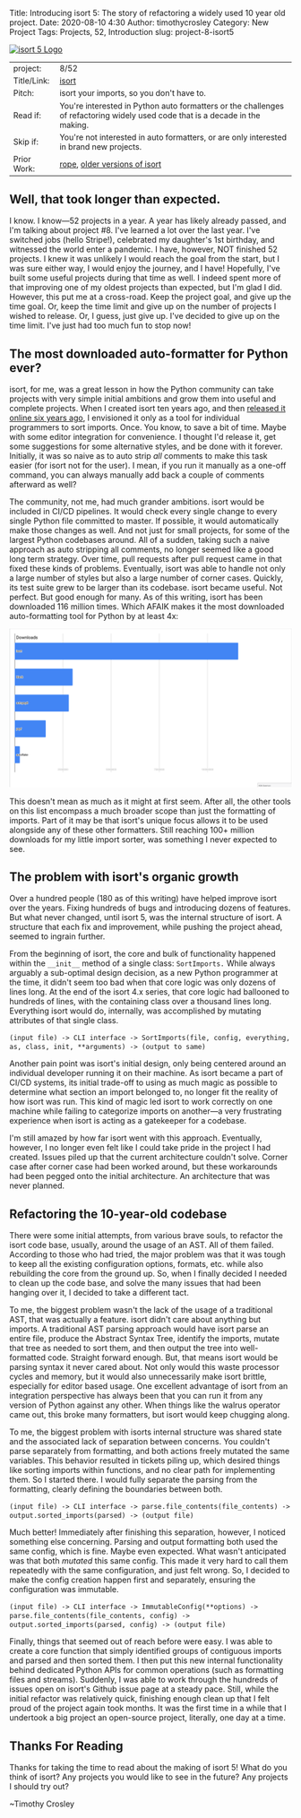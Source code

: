 Title: Introducing isort 5: The story of refactoring a widely used 10 year old project.
Date: 2020-08-10 4:30
Author: timothycrosley
Category: New Project
Tags: Projects, 52, Introduction
slug: project-8-isort5

[![isort 5 Logo](https://raw.githubusercontent.com/timothycrosley/isort/develop/art/logo_5.png)](https://timothycrosley.github.io/isort/)

| | |
| ------------| -----------------------------------------------------------------------------------------------------------------------------------------------------------------------|
| project: | 8/52 |
| Title/Link: | [isort](https://timothycrosley.github.io/isort/) |
| Pitch: | isort your imports, so you don't have to. |
| Read if: | You're interested in Python auto formatters or the challenges of refactoring widely used code that is a decade in the making. |
| Skip if: | You're not interested in auto formatters, or are only interested in brand new projects. |
| Prior Work: | [rope](https://pypi.org/project/rope/), [older versions of isort](https://www.reddit.com/r/Python/comments/1lr8gf/automatically_turn_messy_python_imports_into/) |

## Well, that took longer than expected.

I know. I know—52 projects in a year. A year has likely already passed, and I'm talking about project #8. I've learned a lot over the last year. I've switched jobs (hello Stripe!), celebrated my daughter's 1st birthday, and witnessed the world enter a pandemic. I have, however, NOT finished 52 projects. I knew it was unlikely I would reach the goal from the start, but I was sure either way, I would enjoy the journey, and I have! Hopefully, I've built some useful projects during that time as well. I indeed spent more of that improving one of my oldest projects than expected, but I'm glad I did. However, this put me at a cross-road. Keep the project goal, and give up the time goal. Or, keep the time limit and give up on the number of projects I wished to release. Or, I guess, just give up. I've decided to give up on the time limit. I've just had too much fun to stop now!

## The most downloaded auto-formatter for Python ever?

isort, for me, was a great lesson in how the Python community can take projects with very simple initial ambitions and grow them into useful and complete projects. When I created isort ten years ago, and then [released it online six years ago](https://www.reddit.com/r/Python/comments/1lr8gf/automatically_turn_messy_python_imports_into/), I envisioned it only as a tool for individual programmers to sort imports. Once. You know, to save a bit of time. Maybe with some editor integration for convenience. I thought I'd release it, get some suggestions for some alternative styles, and be done with it forever. Initially, it was so naive as to auto strip *all* comments to make this task easier (for isort not for the user). I mean, if you run it manually as a one-off command, you can always manually add back a couple of comments afterward as well?

The community, not me, had much grander ambitions. isort would be included in CI/CD pipelines. It would check every single change to every single Python file committed to master. If possible, it would automatically make those changes as well. And not just for small projects, for some of the largest Python codebases around. All of a sudden, taking such a naive approach as auto stripping all comments, no longer seemed like a good long term strategy. Over time, pull requests after pull request came in that fixed these kinds of problems. Eventually, isort was able to handle not only a large number of styles but also a large number of corner cases. Quickly, its test suite grew to be larger than its codebase. isort became useful. Not perfect. But good enough for many. As of this writing, isort has been downloaded 116 million times. Which AFAIK makes it the most downloaded auto-formatting tool for Python by at least 4x:

[![auto formatter downloads](images/isort_downloads.png)](https://pepy.tech/project/isort)

This doesn't mean as much as it might at first seem. After all, the other tools on this list encompass a much broader scope than just the formatting of imports. Part of it may be that isort's unique focus allows it to be used alongside any of these other formatters. Still reaching 100+ million downloads for my little import sorter, was something I never expected to see.

## The problem with isort's organic growth

Over a hundred people (180 as of this writing) have helped improve isort over the years. Fixing hundreds of bugs and introducing dozens of features. But what never changed, until isort 5, was the internal structure of isort. A structure that each fix and improvement, while pushing the project ahead, seemed to ingrain further.

From the beginning of isort, the core and bulk of functionality happened within the `__init__` method of a single class: `SortImports.` While always arguably a sub-optimal design decision, as a new Python programmer at the time, it didn't seem too bad when that core logic was only dozens of lines long. At the end of the isort 4.x series, that core logic had ballooned to hundreds of lines, with the containing class over a thousand lines long. Everything isort would do, internally, was accomplished by mutating attributes of that single class.

```
(input file) -> CLI interface -> SortImports(file, config, everything, as, class, init, **arguments) -> (output to same)
```

Another pain point was isort's initial design, only being centered around an individual developer running it on their machine.
As isort became a part of CI/CD systems, its initial trade-off to using as much magic as possible to determine what section an import belonged to, no longer fit the reality of how isort was run. This kind of magic led isort to work correctly on one machine while failing to categorize imports on another—a very frustrating experience when isort is acting as a gatekeeper for a codebase.

I'm still amazed by how far isort went with this approach. Eventually, however, I no longer even felt like I could take pride in the project I had created. Issues piled up that the current architecture couldn't solve. Corner case after corner case had been worked around, but these workarounds had been pegged onto the initial architecture. An architecture that was never planned.

## Refactoring the 10-year-old codebase

There were some initial attempts, from various brave souls, to refactor the isort code base, usually, around the usage of an AST. All of them failed. According to those who had tried, the major problem was that it was tough to keep all the existing configuration options, formats, etc. while also rebuilding the core from the ground up. So, when I finally decided I needed to clean up the code base, and solve the many issues that had been hanging over it, I decided to take a different tact.

To me, the biggest problem wasn't the lack of the usage of a traditional AST, that was actually a feature. isort didn't care about anything but imports. A traditional AST parsing approach would have isort parse an entire file, produce the Abstract Syntax Tree, identify the imports, mutate that tree as needed to sort them, and then output the tree into well-formatted code. Straight forward enough. But, that means isort would be parsing syntax it never cared about. Not only would this waste processor cycles and memory, but it would also unnecessarily make isort brittle, especially for editor based usage. One excellent advantage of isort from an integration perspective has always been that you can run it from any version of Python against any other. When things like the walrus operator came out, this broke many formatters, but isort would keep chugging along.

To me, the biggest problem with isorts internal structure was shared state and the associated lack of separation between concerns. You couldn't parse separately from formatting, and both actions freely mutated the same variables. This behavior resulted in tickets piling up, which desired things like sorting imports within functions, and no clear path for implementing them. So I started there. I would fully separate the parsing from the formatting, clearly defining the boundaries between both.

```
(input file) -> CLI interface -> parse.file_contents(file_contents) -> output.sorted_imports(parsed) -> (output file)

```

Much better! Immediately after finishing this separation, however, I noticed something else concerning. Parsing and output formatting both used the same config, which is fine. Maybe even expected. What wasn't anticipated was that both *mutated* this same config. This made it very hard to call them repeatedly with the same configuration, and just felt wrong. So, I decided to make the config creation happen first and separately, ensuring the configuration was immutable.

```
(input file) -> CLI interface -> ImmutableConfig(**options) -> parse.file_contents(file_contents, config) -> output.sorted_imports(parsed, config) -> (output file)
```

Finally, things that seemed out of reach before were easy. I was able to create a core function that simply identified groups of contiguous imports and parsed and then sorted them. I then put this new internal functionality behind dedicated Python APIs for common operations (such as formatting files and streams). Suddenly, I was able to work through the hundreds of issues open on isort's Github issue page at a steady pace. Still, while the initial refactor was relatively quick, finishing enough clean up that I felt proud of the project again took months. It was the first time in a while that I undertook a big project an open-source project, literally, one day at a time.

## Thanks For Reading

Thanks for taking the time to read about the making of isort 5!
What do you think of isort? Any projects you would like to see in the future? Any projects I should try out?

~Timothy Crosley
